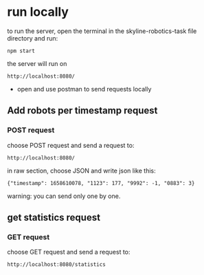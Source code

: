 # run locally

to run the server,
open the terminal in the skyline-robotics-task file directory and run: 
```
npm start
  ```
  
the server will run on 
```
http://localhost:8080/
  ```
  
* open and use postman to send requests locally

## Add robots per timestamp request
### POST request

choose POST request and send a request to:
```
http://localhost:8080/
  ```

in raw section, choose JSON and write json like this:
```
{"timestamp": 1658610078, "1123": 177, "9992": -1, "0883": 3}
  ```
warning: you can send only one by one.

## get statistics request
### GET request

choose GET request and send a request to:
```
http://localhost:8080/statistics
  ```
